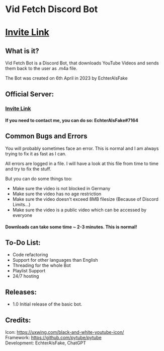 # Vid Fetch Discord Bot

# [Invite Link](https://discord.com/oauth2/authorize?client_id=1093631510428516434&permissions=2147486720&scope=bot)

## What is it? 

Vid Fetch Bot is a Discord Bot, that downloads YouTube Videos and sends them back to the
user as .m4a file.

The Bot was created on 6th April in 2023 by EchterAlsFake


## Official Server:

### [Invite Link](https://discord.gg/CFTNHxgXje)

#### If you need to contact me, you can do so: EchterAlsFake#7164

## Common Bugs and Errors

You will probably sometimes face an error. This is normal and I am always trying to fix it as fast as I can.

All errors are logged in a file. I will have a look at this file from time to time and try to fix the stuff.

But you can do some things too:


- Make sure the video is not blocked in Germany
- Make sure the video has no age restriction
- Make sure the video doesn't exceed 8MB filesize  (Because of Discord Limits...)
- Make sure the video is a public video which can be accessed by everyone


#### Downloads can take some time  ~ 2-3 minutes.  This is normal! 


## To-Do List:

- Code refactoring
- Support for other languages than English
- Threading for the whole Bot
- Playlist Support
- 24/7 hosting


## Releases:

- 1.0 Initial release of the basic bot. 

## Credits:

Icon: https://uxwing.com/black-and-white-youtube-icon/ <br>
Framework: https://github.com/pytube/pytube <br>
Development: EchterAlsFake, ChatGPT
